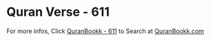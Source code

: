 # Quran Verse - 611 

For more infos, Click [QuranBookk - 611](https://www.quranbookk.com/quran/search?q=611) to Search at [QuranBookk.com](http://quranbookk.com/)